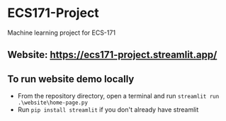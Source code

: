 # ECS171-Project
Machine learning project for ECS-171
<!-- ## TODO
- Front-end (done)
- Create multinomial logistic regression model (done)
- Evaluate model via confusion matrix (done)

## Roadmap
- Describing the problem scientifically  
- Background study (literature review or related work)  
- Dataset Understanding and Exploratory Data Analysis (done)
        - Heatmap correlation + pairplot
- Developing Accurate Prediction Model(s)
        - multinomial logistic regression + something else if enough time
- Evaluation of the model(s) and Testing the performance
        - confusion matrix
- Developing a basic web-based front-end to invoke and run the model(s) on input data and display the prediction output  

## Report style
- https://www.ieee.org/conferences/publishing/templates.html  
- Include visualizations, tables, and plots in your report to show trends and report the performance and training of the model.
- Figures need to have explanatory captions that explain the trend in them.
- Plots should also be used during exploratory data analysis. (here is a guide: https://towardsdatascience.com/a-gentle-introduction-to-exploratory-data-analysis-f11d843b8184 )  
- Reference figures properly in the report.  
- Related work (or background or literature review) section: review related published papers with methodology which may help or inspire your research project. For instance, the dataset they used, or the selection of techniques they studied. You need to indicate how your work is different from these past works.  
- Include your findings in the conclusion section.     
- About 5 pages of text and at least 4-5 figures in position or at the end of the document
        - The Github link to the source code of your project should be included in your final report.   
        - One page to describe the project roadmap including project milestones should be included in the report. -->
## Website: https://ecs171-project.streamlit.app/

## To run website demo locally
- From the repository directory, open a terminal and run ```streamlit run .\website\home-page.py```
- Run ```pip install streamlit``` if you don't already have streamlit
